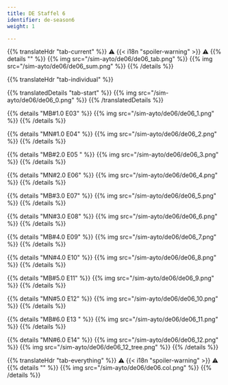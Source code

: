 ```yaml
---
title: DE Staffel 6
identifier: de-season6
weight: 1

---
```


{{% translateHdr "tab-current" %}}
:warning: {{< i18n "spoiler-warning" >}} :warning:
{{% details "" %}}
{{% img src="/sim-ayto/de06/de06_tab.png" %}}
{{% img src="/sim-ayto/de06/de06_sum.png" %}}
{{% /details %}}

{{% translateHdr "tab-individual" %}}

{{% translatedDetails "tab-start" %}}
{{% img src="/sim-ayto/de06/de06_0.png" %}}
{{% /translatedDetails %}}

{{% details "MB#1.0 E03" %}}
{{% img src="/sim-ayto/de06/de06_1.png" %}}
{{% /details %}}

{{% details "MN#1.0 E04" %}}
{{% img src="/sim-ayto/de06/de06_2.png" %}}
{{% /details %}}

{{% details "MB#2.0 E05 " %}}
{{% img src="/sim-ayto/de06/de06_3.png" %}}
{{% /details %}}

{{% details "MN#2.0 E06" %}}
{{% img src="/sim-ayto/de06/de06_4.png" %}}
{{% /details %}}

{{% details "MB#3.0 E07" %}}
{{% img src="/sim-ayto/de06/de06_5.png" %}}
{{% /details %}}

{{% details "MN#3.0 E08" %}}
{{% img src="/sim-ayto/de06/de06_6.png" %}}
{{% /details %}}

{{% details "MB#4.0 E09" %}}
{{% img src="/sim-ayto/de06/de06_7.png" %}}
{{% /details %}}

{{% details "MN#4.0 E10" %}}
{{% img src="/sim-ayto/de06/de06_8.png" %}}
{{% /details %}}

{{% details "MB#5.0 E11" %}}
{{% img src="/sim-ayto/de06/de06_9.png" %}}
{{% /details %}}

{{% details "MN#5.0 E12" %}}
{{% img src="/sim-ayto/de06/de06_10.png" %}}
{{% /details %}}

{{% details "MB#6.0 E13 " %}}
{{% img src="/sim-ayto/de06/de06_11.png" %}}
{{% /details %}}

{{% details "MN#6.0 E14" %}}
{{% img src="/sim-ayto/de06/de06_12.png" %}}
{{% img src="/sim-ayto/de06/de06_12_tree.png" %}}
{{% /details %}}

{{% translateHdr "tab-everything" %}}
:warning: {{< i18n "spoiler-warning" >}} :warning:
{{% details "" %}}
{{% img src="/sim-ayto/de06/de06.col.png" %}}
{{% /details %}}
